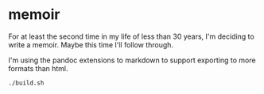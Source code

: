 # memoir

For at least the second time in my life of less than 30 years,
I'm deciding to write a memoir.
Maybe this time I'll follow through.

I'm using the pandoc extensions to markdown to support exporting to more formats than html.

    ./build.sh
